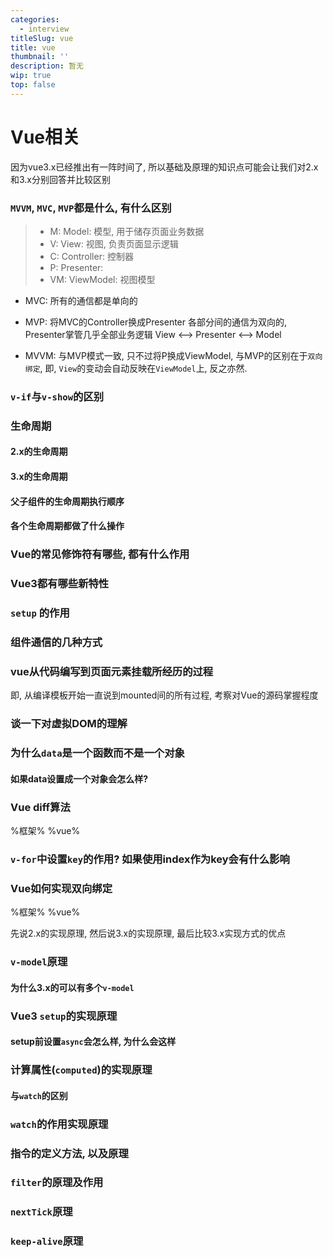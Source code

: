 ```yaml
---
categories:
  - interview
titleSlug: vue
title: vue
thumbnail: ''
description: 暂无
wip: true
top: false
---
```

# Vue相关

因为vue3.x已经推出有一阵时间了, 所以基础及原理的知识点可能会让我们对2.x和3.x分别回答并比较区别



### `MVVM`, `MVC`, `MVP`都是什么, 有什么区别

> + M: Model: 模型, 用于储存页面业务数据
> + V: View: 视图, 负责页面显示逻辑
> + C: Controller: 控制器
> + P: Presenter:
> + VM: ViewModel: 视图模型

+ MVC:
  所有的通信都是单向的

+ MVP:
  将MVC的Controller换成Presenter
  各部分间的通信为双向的, Presenter掌管几乎全部业务逻辑
  View <--> Presenter <--> Model

+ MVVM:
  与MVP模式一致, 只不过将P换成ViewModel, 与MVP的区别在于`双向绑定`, 即, `View`的变动会自动反映在`ViewModel`上, 反之亦然.


### `v-if`与`v-show`的区别



### 生命周期



#### 2.x的生命周期



#### 3.x的生命周期



#### 父子组件的生命周期执行顺序



#### 各个生命周期都做了什么操作





### Vue的常见修饰符有哪些, 都有什么作用



### Vue3都有哪些新特性



### `setup` 的作用



### 组件通信的几种方式





### vue从代码编写到页面元素挂载所经历的过程

即, 从编译模板开始一直说到mounted间的所有过程, 考察对Vue的源码掌握程度





### 谈一下对虚拟DOM的理解





### 为什么`data`是一个函数而不是一个对象



#### 如果data设置成一个对象会怎么样?



### Vue diff算法

%框架% %vue%





### `v-for`中设置`key`的作用? 如果使用index作为key会有什么影响





### Vue如何实现双向绑定

%框架% %vue%

先说2.x的实现原理, 然后说3.x的实现原理, 最后比较3.x实现方式的优点



### `v-model`原理



#### 为什么3.x的可以有多个`v-model`





### Vue3 `setup`的实现原理



#### setup前设置`async`会怎么样, 为什么会这样





### 计算属性(`computed`)的实现原理



#### 与`watch`的区别



### `watch`的作用实现原理



### 指令的定义方法, 以及原理



### `filter`的原理及作用



### `nextTick`原理



### `keep-alive`原理

